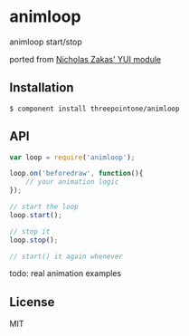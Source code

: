 
# animloop

  animloop start/stop

  ported from [Nicholas Zakas' YUI module](http://yuilibrary.com/gallery/show/animloop)

## Installation

    $ component install threepointone/animloop

## API

```js
var loop = require('animloop');

loop.on('beforedraw', function(){
    // your animation logic
});

// start the loop
loop.start();

// stop it
loop.stop();    

// start() it again whenever
```

todo: real animation examples

   

## License

  MIT
